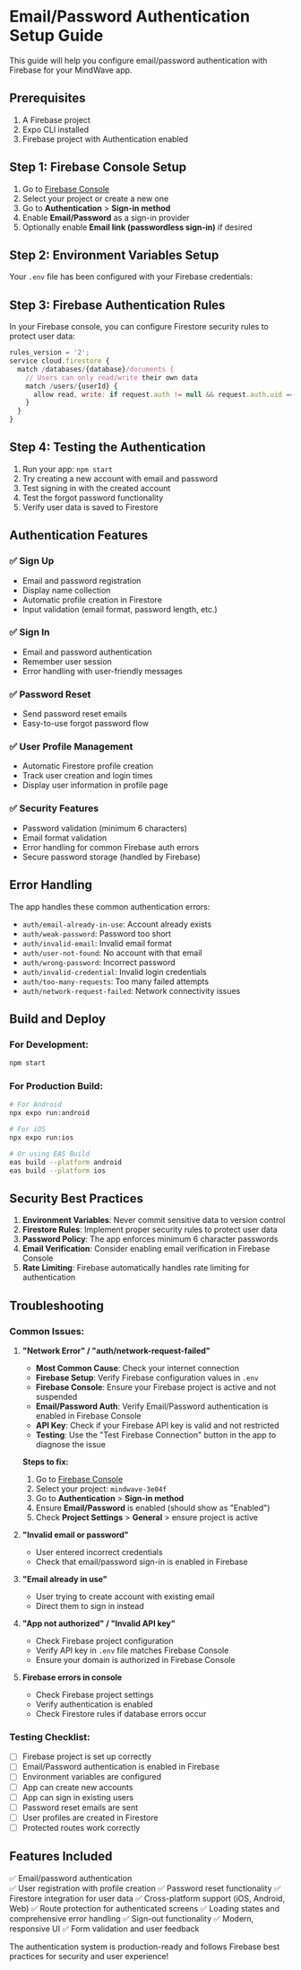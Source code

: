 # Email/Password Authentication Setup Guide

This guide will help you configure email/password authentication with Firebase for your MindWave app.

## Prerequisites

1. A Firebase project
2. Expo CLI installed  
3. Firebase project with Authentication enabled

## Step 1: Firebase Console Setup

1. Go to [Firebase Console](https://console.firebase.google.com/)
2. Select your project or create a new one
3. Go to **Authentication** > **Sign-in method**
4. Enable **Email/Password** as a sign-in provider
5. Optionally enable **Email link (passwordless sign-in)** if desired

## Step 2: Environment Variables Setup

Your `.env` file has been configured with your Firebase credentials:

## Step 3: Firebase Authentication Rules

In your Firebase console, you can configure Firestore security rules to protect user data:

```javascript
rules_version = '2';
service cloud.firestore {
  match /databases/{database}/documents {
    // Users can only read/write their own data
    match /users/{userId} {
      allow read, write: if request.auth != null && request.auth.uid == userId;
    }
  }
}
```

## Step 4: Testing the Authentication

1. Run your app: `npm start`
2. Try creating a new account with email and password
3. Test signing in with the created account
4. Test the forgot password functionality
5. Verify user data is saved to Firestore

## Authentication Features

### ✅ Sign Up
- Email and password registration
- Display name collection
- Automatic profile creation in Firestore
- Input validation (email format, password length, etc.)

### ✅ Sign In  
- Email and password authentication
- Remember user session
- Error handling with user-friendly messages

### ✅ Password Reset
- Send password reset emails
- Easy-to-use forgot password flow

### ✅ User Profile Management
- Automatic Firestore profile creation
- Track user creation and login times
- Display user information in profile page

### ✅ Security Features
- Password validation (minimum 6 characters)
- Email format validation
- Error handling for common Firebase auth errors
- Secure password storage (handled by Firebase)

## Error Handling

The app handles these common authentication errors:

- `auth/email-already-in-use`: Account already exists
- `auth/weak-password`: Password too short
- `auth/invalid-email`: Invalid email format
- `auth/user-not-found`: No account with that email
- `auth/wrong-password`: Incorrect password
- `auth/invalid-credential`: Invalid login credentials
- `auth/too-many-requests`: Too many failed attempts
- `auth/network-request-failed`: Network connectivity issues

## Build and Deploy

### For Development:
```bash
npm start
```

### For Production Build:
```bash
# For Android
npx expo run:android

# For iOS  
npx expo run:ios

# Or using EAS Build
eas build --platform android
eas build --platform ios
```

## Security Best Practices

1. **Environment Variables**: Never commit sensitive data to version control
2. **Firestore Rules**: Implement proper security rules to protect user data
3. **Password Policy**: The app enforces minimum 6 character passwords
4. **Email Verification**: Consider enabling email verification in Firebase Console
5. **Rate Limiting**: Firebase automatically handles rate limiting for authentication

## Troubleshooting

### Common Issues:

1. **"Network Error" / "auth/network-request-failed"**
   - **Most Common Cause**: Check your internet connection
   - **Firebase Setup**: Verify Firebase configuration values in `.env`
   - **Firebase Console**: Ensure your Firebase project is active and not suspended
   - **Email/Password Auth**: Verify Email/Password authentication is enabled in Firebase Console
   - **API Key**: Check if your Firebase API key is valid and not restricted
   - **Testing**: Use the "Test Firebase Connection" button in the app to diagnose the issue

   **Steps to fix:**
   1. Go to [Firebase Console](https://console.firebase.google.com/)
   2. Select your project: `mindwave-3e04f`
   3. Go to **Authentication** > **Sign-in method**
   4. Ensure **Email/Password** is enabled (should show as "Enabled")
   5. Check **Project Settings** > **General** > ensure project is active

2. **"Invalid email or password"**  
   - User entered incorrect credentials
   - Check that email/password sign-in is enabled in Firebase

3. **"Email already in use"**
   - User trying to create account with existing email
   - Direct them to sign in instead

4. **"App not authorized" / "Invalid API key"**
   - Check Firebase project configuration
   - Verify API key in `.env` file matches Firebase Console
   - Ensure your domain is authorized in Firebase Console

5. **Firebase errors in console**
   - Check Firebase project settings
   - Verify authentication is enabled
   - Check Firestore rules if database errors occur

### Testing Checklist:

- [ ] Firebase project is set up correctly
- [ ] Email/Password authentication is enabled in Firebase
- [ ] Environment variables are configured
- [ ] App can create new accounts
- [ ] App can sign in existing users
- [ ] Password reset emails are sent
- [ ] User profiles are created in Firestore
- [ ] Protected routes work correctly

## Features Included

✅ Email/password authentication  
✅ User registration with profile creation
✅ Password reset functionality
✅ Firestore integration for user data
✅ Cross-platform support (iOS, Android, Web)
✅ Route protection for authenticated screens
✅ Loading states and comprehensive error handling
✅ Sign-out functionality
✅ Modern, responsive UI
✅ Form validation and user feedback

The authentication system is production-ready and follows Firebase best practices for security and user experience!

